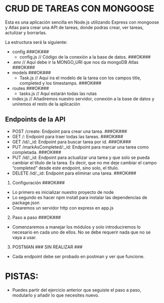 # CRUD DE TAREAS CON MONGOOSE

Esta es una aplicación sencilla en Node.js utilizando Express con mongoose y Atlas para crear una API de tareas, donde podras crear, ver tareas, actulizar y borrarlas.

La estructura será la siguiente:
- config ###OK###
  - config.js // Código de la conexión a la base de datos. ###OK###
- .env // Aquí debe ir la MONGO_URI que nos da mongoDB Atlas ###OK###
- models ###OK###
  - Task.js // Aqui ira el modelo de la tarea con los campos title, completed y los timestamps. ###OK###
- routes ###OK###
  - tasks.js // Aquí estarán todas las rutas
- index.js // Añadiremos nuestro servidor, conexión a la base de datos y uniremos el resto de la aplicación

## Endpoints de la API
- POST /create: Endpoint para crear una tarea. ###OK###
- GET /: Endpoint para traer todas las tareas. ###OK###
- GET /id/:_id: Endpoint para buscar tarea por id. ###OK###
- PUT /markAsCompleted/:_id: Endpoint para marcar una tarea como completada. ###OK###
- PUT /id/:_id: Endpoint para actualizar una tarea y que solo se pueda cambiar el título de la tarea. Es decir, que no me deje cambiar el campo  “completed” desde este endpoint, sino solo, el título.
- DELETE /id/:_id: Endpoint para eliminar una tarea. ###OK###


1. Configuración ###OK###
- Lo primero es inicializar nuestro proyecto de node
- Lo segundo es hacer npm install para instalar las dependencias de package.json
- Crearemos un servidor http con express en app.js

2. Paso a paso ###OK###
- Comenzaremos a manejar los módulos y solo introduciremos lo necesario en cada uno de ellos. No se debe requerir nada que no se vaya a usar.

3. POSTMAN ### SIN REALIZAR ###
- Cada endpoint debe ser probado en postman y ver que funcione.


# PISTAS:
- Puedes partir del ejercicio anterior que seguiste el paso a paso, modularlo y añadir lo que necesites nuevo.